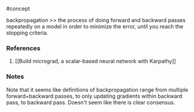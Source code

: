 #concept

backpropagation >> the process of doing forward and backward passes repeatedly on a model in order to minimize the error, until you reach the stopping criteria.

### References
1. [[Build micrograd, a scalar-based neural network with Karpathy]]

### Notes
Note that it seems like definitions of backpropagation range from multiple forward+backward passes, to only updating gradients within backward pass, to backward pass. Doesn't seem like there is clear consensus.



